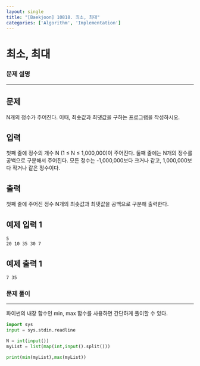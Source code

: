 ```yaml
---
layout: single
title: "[Baekjoon] 10818. 최소, 최대"
categories: ['Algorithm', 'Implementation']
---
```


# 최소, 최대

### 문제 설명

---

## 문제

N개의 정수가 주어진다. 이때, 최솟값과 최댓값을 구하는 프로그램을 작성하시오.

## 입력

첫째 줄에 정수의 개수 N (1 ≤ N ≤ 1,000,000)이 주어진다. 둘째 줄에는 N개의 정수를 공백으로 구분해서 주어진다. 모든 정수는 -1,000,000보다 크거나 같고, 1,000,000보다 작거나 같은 정수이다.

## 출력

첫째 줄에 주어진 정수 N개의 최솟값과 최댓값을 공백으로 구분해 출력한다.

## 예제 입력 1

```
5
20 10 35 30 7
```

## 예제 출력 1

```
7 35
```



### 문제 풀이

---

 파이썬의 내장 함수인 min, max 함수를 사용하면 간단하게 풀이할 수 있다. 

```python
import sys
input = sys.stdin.readline

N = int(input())
myList = list(map(int,input().split()))

print(min(myList),max(myList))
```

<br>

